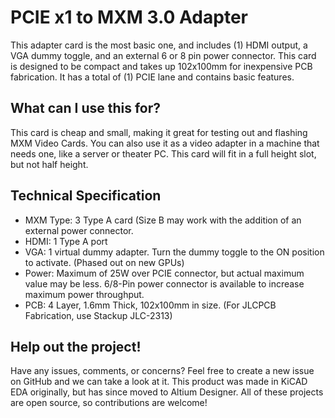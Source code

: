 # PCIE x1 to MXM 3.0 Adapter

This adapter card is the most basic one, and includes (1) HDMI output, 
a VGA dummy toggle, and an external 6 or 8 pin power connector.
This card is designed to be compact and takes up 102x100mm for inexpensive
PCB fabrication. It has a total of (1) PCIE lane and contains basic features.

## What can I use this for?

This card is cheap and small, making it great for testing out and flashing MXM Video Cards.
You can also use it as a video adapter in a machine that needs one, like a server or theater PC.
This card will fit in a full height slot, but not half height.

## Technical Specification

- MXM Type: 3 Type A card (Size B may work with the addition of an external power connector.
- HDMI: 1 Type A port
- VGA: 1 virtual dummy adapter. Turn the dummy toggle to the ON position to activate. (Phased out on new GPUs)
- Power: Maximum of 25W over PCIE connector, but actual maximum value may be less. 
6/8-Pin power connector is available to increase maximum power throughput.
- PCB: 4 Layer, 1.6mm Thick, 102x100mm in size. (For JLCPCB Fabrication, use Stackup JLC-2313)

## Help out the project!

Have any issues, comments, or concerns? 
Feel free to create a new issue on GitHub and we can take a look at it.
This product was made in KiCAD EDA originally, but has since moved to Altium Designer.
All of these projects are open source, so contributions are welcome!
